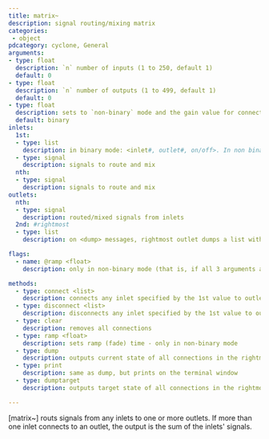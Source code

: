 ```yaml
---
title: matrix~
description: signal routing/mixing matrix
categories:
 - object
pdcategory: cyclone, General
arguments:
- type: float
  description: `n` number of inputs (1 to 250, default 1)
  default: 0
- type: float
  description: `n` number of outputs (1 to 499, default 1)
  default: 0
- type: float
  description: sets to `non-binary` mode and the gain value for connections
  default: binary
inlets:
  1st:
  - type: list
    description: in binary mode: <inlet#, outlet#, on/off>. In non binary mode: <inlet#, outlet#, gain, ramp>
  - type: signal
    description: signals to route and mix
  nth:
  - type: signal
    description: signals to route and mix
outlets:
  nth:
  - type: signal
    description: routed/mixed signals from inlets
  2nd: #rightmost
  - type: list
    description: on <dump> messages, rightmost outlet dumps a list with all connections: <inlet#, outlet#, gain>

flags:
  - name: @ramp <float>
    description: only in non-binary mode (that is, if all 3 arguments are given, you can include a ramp value as an attribute) - default is 10 ms

methods:
  - type: connect <list>
    description: connects any inlet specified by the 1st value to outlet(s) specified by remaining value(s)
  - type: disconnect <list>
    description: disconnects any inlet specified by the 1st value to outlet(s) specified by the remaining value(s)
  - type: clear
    description: removes all connections
  - type: ramp <float>
    description: sets ramp (fade) time - only in non-binary mode
  - type: dump
    description: outputs current state of all connections in the rightmost outlet a list: <inlet#, outlet#, gain>
  - type: print
    description: same as dump, but prints on the terminal window
  - type: dumptarget
    description: outputs target state of all connections in the rightmost outlet a list: <inlet#, outlet#, gain>

---
```


[matrix~] routs signals from any inlets to one or more outlets. If more than one inlet connects to an outlet, the output is the sum of the inlets' signals.

